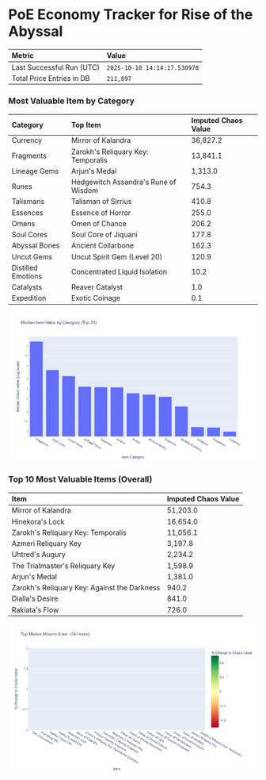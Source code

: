 # PoE Economy Tracker for Rise of the Abyssal

<!-- START_MAINTENANCE -->
| Metric | Value |
|:---|:---|
| Last Successful Run (UTC) | `2025-10-10 14:14:17.530978` |
| Total Price Entries in DB | `211,897` |

<!-- END_MAINTENANCE -->

<!-- START_DATAFRAME_DEBUG -->
<!-- END_DATAFRAME_DEBUG -->

<!-- START_CATEGORY_ANALYSIS -->
### Most Valuable Item by Category
| Category | Top Item | Imputed Chaos Value |
| :--- | :--- | :--- |
| Currency | Mirror of Kalandra | 36,827.2 |
| Fragments | Zarokh's Reliquary Key: Temporalis | 13,841.1 |
| Lineage Gems | Arjun's Medal | 1,313.0 |
| Runes | Hedgewitch Assandra's Rune of Wisdom | 754.3 |
| Talismans | Talisman of Sirrius | 410.8 |
| Essences | Essence of Horror | 255.0 |
| Omens | Omen of Chance | 206.2 |
| Soul Cores | Soul Core of Jiquani | 177.8 |
| Abyssal Bones | Ancient Collarbone | 162.3 |
| Uncut Gems | Uncut Spirit Gem (Level 20) | 120.9 |
| Distilled Emotions | Concentrated Liquid Isolation | 10.2 |
| Catalysts | Reaver Catalyst | 1.0 |
| Expedition | Exotic Coinage | 0.1 |


![Category Analysis Chart](charts/category_analysis.png)
<!-- END_ANALYSIS -->

<!-- START_ANALYSIS -->
### Top 10 Most Valuable Items (Overall)
| Item | Imputed Chaos Value |
| :--- | :--- |
| Mirror of Kalandra | 51,203.0 |
| Hinekora's Lock | 16,654.0 |
| Zarokh's Reliquary Key: Temporalis | 11,056.1 |
| Azmeri Reliquary Key | 3,197.8 |
| Uhtred's Augury | 2,234.2 |
| The Trialmaster's Reliquary Key | 1,598.9 |
| Arjun's Medal | 1,381.0 |
| Zarokh's Reliquary Key: Against the Darkness | 940.2 |
| Dialla's Desire | 841.0 |
| Rakiata's Flow | 726.0 |


![Market Movers Chart](charts/market_movers.png)
<!-- END_ANALYSIS -->
